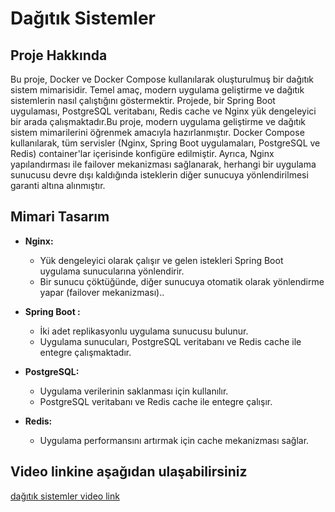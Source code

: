 # Dağıtık Sistemler

## Proje Hakkında

Bu proje, Docker ve Docker Compose kullanılarak oluşturulmuş bir dağıtık sistem mimarisidir. Temel amaç, modern uygulama geliştirme ve dağıtık sistemlerin nasıl çalıştığını göstermektir. Projede, bir Spring Boot uygulaması, PostgreSQL veritabanı, Redis cache ve Nginx yük dengeleyici bir arada çalışmaktadır.Bu proje, modern uygulama geliştirme ve dağıtık sistem mimarilerini öğrenmek amacıyla hazırlanmıştır. Docker Compose kullanılarak, tüm servisler (Nginx, Spring Boot uygulamaları, PostgreSQL ve Redis) container'lar içerisinde konfigüre edilmiştir. Ayrıca, Nginx yapılandırması ile failover mekanizması sağlanarak, herhangi bir uygulama sunucusu devre dışı kaldığında isteklerin diğer sunucuya yönlendirilmesi garanti altına alınmıştır.

## Mimari Tasarım

- **Nginx:**  
  - Yük dengeleyici olarak çalışır ve gelen istekleri Spring Boot uygulama sunucularına yönlendirir.
  - Bir sunucu çöktüğünde, diğer sunucuya otomatik olarak yönlendirme yapar (failover mekanizması)..

- **Spring Boot :**  
  - İki adet replikasyonlu uygulama sunucusu bulunur.
  - Uygulama sunucuları, PostgreSQL veritabanı ve Redis cache ile entegre çalışmaktadır.

- **PostgreSQL:**  
  - Uygulama verilerinin saklanması için kullanılır.
  - PostgreSQL veritabanı ve Redis cache ile entegre çalışır.

- **Redis:**  
  - Uygulama performansını artırmak için cache mekanizması sağlar.
 
## Video linkine aşağıdan ulaşabilirsiniz 
[dağıtık sistemler video link ](https://drive.google.com/file/d/1zydoaBiT6jfDIdpmwEeDs8Xz8Th1Y5v6/view?usp=drive_link)
